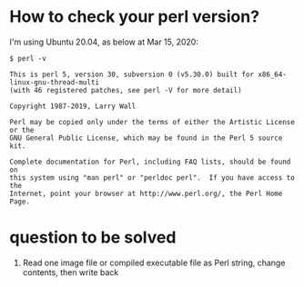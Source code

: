 # How to check your perl version?

I'm using Ubuntu 20.04, as below at Mar 15, 2020:

```
$ perl -v

This is perl 5, version 30, subversion 0 (v5.30.0) built for x86_64-linux-gnu-thread-multi
(with 46 registered patches, see perl -V for more detail)

Copyright 1987-2019, Larry Wall

Perl may be copied only under the terms of either the Artistic License or the
GNU General Public License, which may be found in the Perl 5 source kit.

Complete documentation for Perl, including FAQ lists, should be found on
this system using "man perl" or "perldoc perl".  If you have access to the
Internet, point your browser at http://www.perl.org/, the Perl Home Page.
```

# question to be solved

1. Read one image file or compiled executable file as Perl string, change contents, then write back

